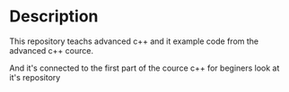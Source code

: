 # Description 

This repository teachs advanced c++ and it example code from the advanced c++ cource.

And it's connected to the first part of the cource c++ for beginers look at it's repository
